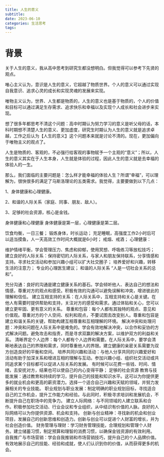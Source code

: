 ```yaml
---
title: 人生的意义
subtitle: 
date: 2023-06-10
categories: 生活思考
tags: 
---
```



# 背景
关于人生的意义，我从高中思考到研究生都没想明白。但我觉得可以参考下先贤的观点。

唯心主义认为，意识是人生的意义，它超越了物质世界。个人的意义可以通过实现自我意识、追求心灵的成长和实现灵魂的发展来实现。

唯物主义认为，世界、人生都是物质的，人生的意义也是基于物质的，个人的价值和目标可以通过满足生存需求、追求快乐和幸福以及实现个人成长和社会进步来实现。

想了很多年都思考不清这个问题：高中时期认为努力学习的意义是听父母的话，本科时期想不清楚人生的意义、更加虚度，研究生时期认为人生的意义就是追求卓越，工作之后认为【人生的意义】这个问题本来就是讨论不清的。现在，更加偏向于唯物主义的观点了。

人生是物质的、客观的，不必强行给客观的事物赋予一个主观的“意义”；所以，人生的意义其实在于人生本身，人生就是体验的过程，因此人生的意义就是去幸福的体验人的一生。

那么，我们面临的主要问题是：怎么样才能幸福的体验人生？所谓“幸福”，可以理解为，很快很多的满足了马斯洛理论的五类需求。我觉得，主要要做到以下几点：

1、身体健康和心理健康。

2、和谐的人际关系（家庭、同事、朋友、敌人）。

3、足够的社会资源，核心是金钱。

身体健康和心理健康
身体健康是第一层，心理健康是第二层。

饮食均衡，一日三餐；
锻炼身体，时长运动；
充足睡眠，高强度工作2小时后可以适当摸鱼，人一天高效工作时间大概就是6小时；
戒烟、戒酒；
心理健康：

维护情绪平衡，学会管理压力、焦虑和抑郁，使用冥想、呼吸练习等放松技巧；
建立良好的人际关系：保持密切的人际关系，与家人和朋友保持联系，分享情感和支持。寻求社交活动和参加兴趣小组可以扩大社交圈子；
培养爱好和兴趣，转移生活的注意力；
专业的心理医生建议；
和谐的人际关系
“人是一切社会关系的总和”。

充分沟通：良好的沟通是建立健康关系的基石。学会倾听他人、表达自己的想法和情感，尊重对方的观点和感受。积极有效的沟通可以避免误解和冲突，增进彼此的理解和信任。
建立互相支持的关系：在人际关系中，互相支持和关心是关键。在他人有需要时提供帮助和支持，关注对方的感受和需求。通过体贴和关心，您可以建立更牢固、更有意义的关系。
尊重和包容：每个人都有其独特的观点、意见和价值观。尊重对方的个人空间、权利和观点，不要试图去改变别人。尊重和包容是建立和谐关系的关键，帮助构建互相尊重和互相理解的环境。
解决冲突和处理问题：冲突和问题在人际关系中是难免的。学会有效地解决冲突，以合作和妥协的方式解决问题。避免攻击和指责，而是寻求双赢的解决方案，以维护双方的利益和关系。
清晰界定个人边界：每个人都有个人边界和需要。在人际关系中，要学会清晰地表达自己的界限和需求，同时尊重他人的界限。建立健康的亲密关系需要为双方创造良好的平衡和空间。
培养共同兴趣和活动：与他人分享共同的兴趣爱好和活动有助于加深关系和增进互相的理解与互动。参加兴趣小组、组织社交活动或共同追求某个目标都可以促进人际关系的发展。
有时候可以花费一些钱、时间、情绪，去安抚对方，结果也可以使自己的内心变得平静；
足够的社会资源
教育与技能发展：通过教育和持续的学习，提升自己的技能和知识水平。这可以为你提供更多的就业机会和更高的薪资潜力。选择一个适合自己兴趣和天赋的领域，并努力发展相关的专业技能。
职业规划与职业发展：制定明确的职业规划目标，寻找适合自己的工作机会，提升工作能力和经验。与此同时，积极寻求培训和发展机会，不断提升自己在职场中的竞争力。
建立人际网络：与不同领域的人建立联系和合作。积极参加社交活动、行业会议和专业组织，从中结识有价值的人脉。良好的人际网络可以为你提供资源、机会和支持。
创新与创业精神：寻找新的机会和创业项目，发展自己的创新思维和创造力。创新与创业可以促进个人财富的增长，并为社会创造价值。
财务管理与理财：学习财务管理技能，合理规划和管理个人财务。建立储蓄习惯，制定预算和理智的消费习惯，以确保金钱资源的有效利用。
自我推广与市场营销：学会自我推销和市场营销技巧，提升自己的个人品牌价值。有效地展示自己的技能、经验和成就，使人们认识到你的价值，从而获得更多的机会。
